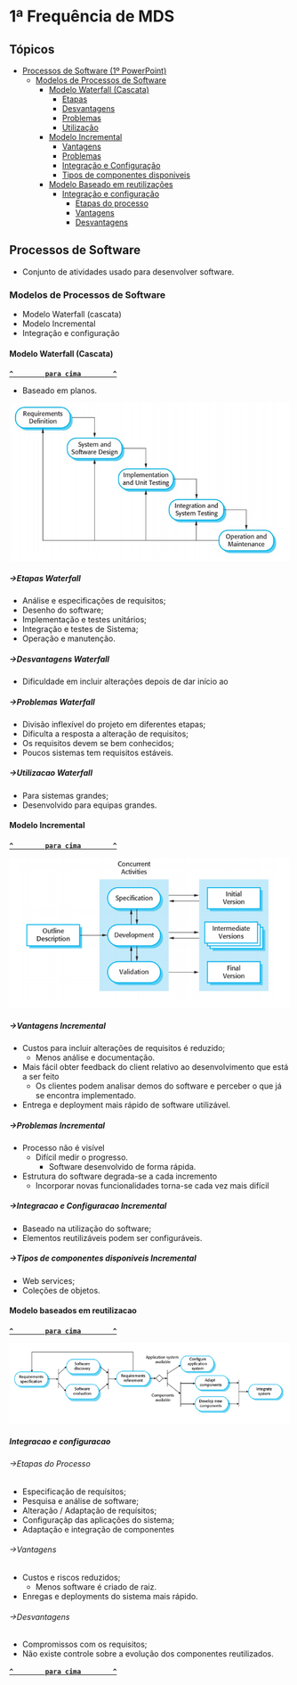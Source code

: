 # 1ª Frequência de MDS

## Tópicos

- [Processos de Software (1º PowerPoint)](#processos-de-software)
  - [Modelos de Processos de Software](#modelos-de-processos-de-software)
    - [Modelo Waterfall (Cascata)](#modelo-waterfall-cascata)
      - [Etapas](#-etapas-waterfall)
      - [Desvantagens](#-desvantagens-waterfall)
      - [Problemas](#-problemas-waterfall)
      - [Utilização](#-utilizacao-waterfall)
    - [Modelo Incremental](#modelo-incremental)
      - [Vantagens](#-vantagens-incremental)
      - [Problemas](#-problemas-incremental)
      - [Integração e Configuração](#-integracao-e-configuracao-incremental)
      - [Tipos de componentes disponiveis](#-tipos-de-componentes-disponiveis-incremental)
    - [Modelo Baseado em reutilizações](#modelo-baseados-em-reutilizacao)
      - [Integração e configuração](#integracao-e-configuracao)
        - [Etapas do processo](#-etapas-do-processo)
        - [Vantagens](#-vantagens)
        - [Desvantagens](#-desvantagens)

## Processos de Software

- Conjunto de atividades usado para desenvolver software.

### Modelos de Processos de Software

- Modelo Waterfall (cascata)
- Modelo Incremental
- Integração e configuração

#### Modelo Waterfall (Cascata)

**[`^        para cima        ^`](#)**

- Baseado em planos.

![waterfall](imgs/waterfall.png)

##### ->Etapas Waterfall

- Análise e especificações de requísitos;
- Desenho do software;
- Implementação e testes unitários;
- Integração e testes de Sistema;
- Operação e manutenção.

##### ->Desvantagens Waterfall

- Dificuldade em incluir alterações depois de dar início ao

##### ->Problemas Waterfall

- Divisão inflexível do projeto em diferentes etapas;
- Dificulta a resposta a alteração de requisitos;
- Os requisitos devem se bem conhecidos;
- Poucos sistemas tem requisitos estáveis.

##### ->Utilizacao Waterfall

- Para sistemas grandes;
- Desenvolvido para equipas grandes.

#### Modelo Incremental

**[`^        para cima        ^`](#)**

![incremental](imgs/incremental.png)

##### ->Vantagens Incremental

- Custos para incluir alterações de requisitos é reduzido;
  - Menos análise e documentação.
- Mais fácil obter feedback do client relativo ao desenvolvimento que está a ser feito
  - Os clientes podem analisar demos do software e perceber o que já se encontra implementado.
- Entrega e deployment mais rápido de software utilizável.

##### ->Problemas Incremental

- Processo não é visível
  - Difícil medir o progresso.
    - Software desenvolvido de forma rápida.
- Estrutura do software degrada-se a cada incremento
  - Incorporar novas funcionalidades torna-se cada vez mais difícil

##### ->Integracao e Configuracao Incremental

- Baseado na utilização do software;
- Elementos reutilizáveis podem ser configuráveis.

##### ->Tipos de componentes disponiveis Incremental

- Web services;
- Coleções de objetos.

#### Modelo baseados em reutilizacao

**[`^        para cima        ^`](#)**

![reutilizacao](imgs/reutilizacao.png)

##### Integracao e configuracao

###### ->Etapas do Processo

- Especificação de requísitos;
- Pesquisa e análise de software;
- Alteração / Adaptação de requísitos;
- Configuraçãp das aplicações do sistema;
- Adaptação e integração de componentes

###### ->Vantagens

- Custos e riscos reduzidos;
  - Menos software é criado de raiz.
- Enregas e deployments do sistema mais rápido.

###### ->Desvantagens

- Compromissos com os requisitos;
- Não existe controle sobre a evolução dos componentes reutilizados.

**[`^        para cima        ^`](#)**

